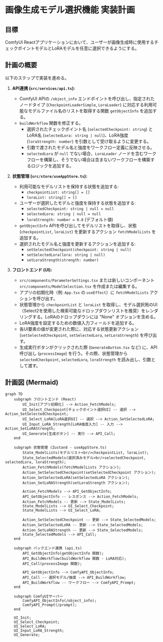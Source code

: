# 画像生成モデル選択機能 実装計画

## 目標

ComfyUI Reactアプリケーションにおいて、ユーザーが画像生成時に使用するチェックポイントモデルとLoRAモデルを任意に選択できるようにする。

## 計画の概要

以下のステップで実装を進める。

1. **API連携 (`src/services/api.ts`):**
    * ComfyUI APIの `/object_info` エンドポイントを呼び出し、指定されたノードタイプ (`CheckpointLoaderSimple`, `LoraLoader`) に対応する利用可能なモデルファイル名のリストを取得する関数 `getObjectInfo` を追加する。
    * `buildWorkflow` 関数を修正する。
        * 選択されたチェックポイント名 (`selectedCheckpoint: string`) とLoRA名 (`selectedLora: string | null`)、LoRA強度 (`loraStrength: number`) を引数として受け取るように変更する。
        * 引数で渡されたモデル名と強度をワークフロー定義に反映させる。
        * `selectedLora` が `null` でない場合、`LoraLoader` ノードを含むワークフローを構築し、そうでない場合は含まないワークフローを構築するロジックを追加する。

2. **状態管理 (`src/store/useAppStore.ts`):**
    * 利用可能なモデルリストを保持する状態を追加する:
        * `checkpointList: string[] = []`
        * `loraList: string[] = []`
    * ユーザーが選択したモデルと強度を保持する状態を追加する:
        * `selectedCheckpoint: string | null = null`
        * `selectedLora: string | null = null`
        * `loraStrength: number = 0.8` (デフォルト値)
    * `getObjectInfo` APIを呼び出してモデルリストを取得し、状態 (`checkpointList`, `loraList`) を更新するアクション `fetchModelLists` を追加する。
    * 選択されたモデル名と強度を更新するアクションを追加する:
        * `setSelectedCheckpoint(checkpoint: string | null)`
        * `setSelectedLora(lora: string | null)`
        * `setLoraStrength(strength: number)`

3. **フロントエンド (UI):**
    * `src/components/ParameterSettings.tsx` または新しいコンポーネント `src/components/ModelSelection.tsx` を作成または編集する。
    * アプリの初期化時（例: `App.tsx` の `useEffect`）に `fetchModelLists` アクションを呼び出す。
    * 状態管理から `checkpointList` と `loraList` を取得し、モデル選択用のUI（Select2を使用した検索可能なドロップダウンリストを推奨）をレンダリングする。LoRAのドロップダウンには "None" オプションを含める。
    * LoRA強度を設定するための数値入力フィールドを追加する。
    * 各UI要素の値が変更された際に、対応する状態更新アクション (`setSelectedCheckpoint`, `setSelectedLora`, `setLoraStrength`) を呼び出す。
    * 生成実行ボタンがクリックされた際 (`GenerateButton.tsx` など) に、API呼び出し (`processImage`) を行う。その際、状態管理から `selectedCheckpoint`, `selectedLora`, `loraStrength` を読み出し、引数として渡す。

## 計画図 (Mermaid)

```mermaid
graph TD
    subgraph フロントエンド (React)
        UI_Init[アプリ初期化] --> Action_FetchModels;
        UI_Select_Checkpoint[チェックポイント選択UI] -- 選択 --> Action_SetSelectedCheckpoint;
        UI_Select_LoRA[LoRA選択UI] -- 選択 --> Action_SetSelectedLoRA;
        UI_Input_LoRA_Strength[LoRA強度入力] -- 入力 --> Action_SetLoRAStrength;
        UI_Generate[生成ボタン] -- 実行 --> API_Call;
    end

    subgraph 状態管理 (Zustand - useAppStore.ts)
        State_ModelLists(モデルリスト<br/>checkpointList, loraList);
        State_SelectedModels(選択済みモデル<br/>selectedCheckpoint, selectedLora, loraStrength);
        Action_FetchModels(fetchModelLists アクション);
        Action_SetSelectedCheckpoint(setSelectedCheckpoint アクション);
        Action_SetSelectedLoRA(setSelectedLoRA アクション);
        Action_SetLoRAStrength(setLoraStrength アクション);

        Action_FetchModels --> API_GetObjectInfo;
        API_GetObjectInfo -- レスポンス --> Action_FetchModels;
        Action_FetchModels -- 更新 --> State_ModelLists;
        State_ModelLists --> UI_Select_Checkpoint;
        State_ModelLists --> UI_Select_LoRA;

        Action_SetSelectedCheckpoint -- 更新 --> State_SelectedModels;
        Action_SetSelectedLoRA -- 更新 --> State_SelectedModels;
        Action_SetLoRAStrength -- 更新 --> State_SelectedModels;
        State_SelectedModels --> API_Call;
    end

    subgraph バックエンド連携 (api.ts)
        API_GetObjectInfo(getObjectInfo 関数);
        API_BuildWorkflow(buildWorkflow 関数 - LoRA対応);
        API_Call(processImage 関数);

        API_GetObjectInfo --> ComfyAPI_ObjectInfo;
        API_Call -- 選択モデル/強度 --> API_BuildWorkflow;
        API_BuildWorkflow -- ワークフロー --> ComfyAPI_Prompt;
    end

    subgraph ComfyUIサーバー
        ComfyAPI_ObjectInfo(/object_info);
        ComfyAPI_Prompt(/prompt);
    end

    UI_Init;
    UI_Select_Checkpoint;
    UI_Select_LoRA;
    UI_Input_LoRA_Strength;
    UI_Generate;
```
